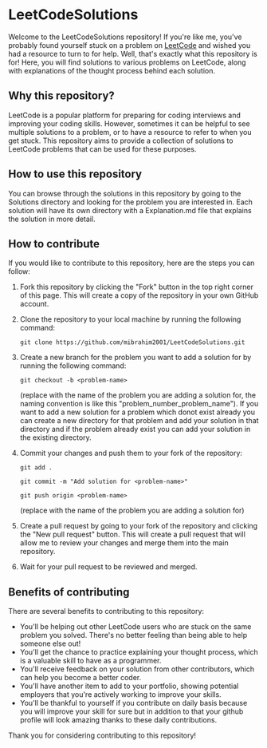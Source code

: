 # LeetCodeSolutions

Welcome to the LeetCodeSolutions repository! If you're like me, you've probably found yourself stuck on a problem on [LeetCode](https://leetcode.com/) and wished you had a resource to turn to for help. Well, that's exactly what this repository is for! Here, you will find solutions to various problems on LeetCode, along with explanations of the thought process behind each solution.

## Why this repository?

LeetCode is a popular platform for preparing for coding interviews and improving your coding skills. However, sometimes it can be helpful to see multiple solutions to a problem, or to have a resource to refer to when you get stuck. This repository aims to provide a collection of solutions to LeetCode problems that can be used for these purposes.

## How to use this repository

You can browse through the solutions in this repository by going to the Solutions directory and looking for the problem you are interested in. Each solution will have its own directory with a Explanation.md file that explains the solution in more detail.

## How to contribute

If you would like to contribute to this repository, here are the steps you can follow:

1. Fork this repository by clicking the "Fork" button in the top right corner of this page. This will create a copy of the repository in your own GitHub account.

2. Clone the repository to your local machine by running the following command:

   `git clone https://github.com/mibrahim2001/LeetCodeSolutions.git`

3. Create a new branch for the problem you want to add a solution for by running the following command:

   `git checkout -b <problem-name>`

   (replace <problem-name> with the name of the problem you are adding a solution for, the naming convention is like this "problem_number_problem_name"). If you want to add a new solution for a problem which donot exist already you can create a new directory for that problem and add your solution in that directory and if the problem already exist you can add your solution in the existing directory.

4. Commit your changes and push them to your fork of the repository:

   `git add .`
   
   `git commit -m "Add solution for <problem-name>"`
   
   `git push origin <problem-name>`
   
   (replace <problem-name> with the name of the problem you are adding a solution for)

5. Create a pull request by going to your fork of the repository and clicking the "New pull request" button. This will create a pull request that will allow me to review your changes and merge them into the main repository.

6. Wait for your pull request to be reviewed and merged.

## Benefits of contributing

There are several benefits to contributing to this repository:

- You'll be helping out other LeetCode users who are stuck on the same problem you solved. There's no better feeling than being able to help someone else out!
- You'll get the chance to practice explaining your thought process, which is a valuable skill to have as a programmer.
- You'll receive feedback on your solution from other contributors, which can help you become a better coder.
- You'll have another item to add to your portfolio, showing potential employers that you're actively working to improve your skills.
- You'll be thankful to yourself if you contribute on daily basis because you will improve your skill for sure but in addition to that your github profile will look    amazing thanks to these daily contributions.

Thank you for considering contributing to this repository!
